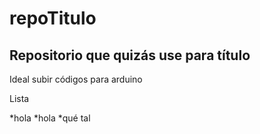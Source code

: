# repoTitulo

## Repositorio que quizás use para título

Ideal subir códigos para arduino

Lista

*hola
*hola
*qué tal
